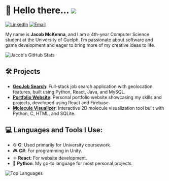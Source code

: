 # 👋 Hello there... ![](https://komarev.com/ghpvc/?username=JacobMckenna&color=blue)

[![LinkedIn](https://img.shields.io/badge/LinkedIn-blue?style=flat&logo=linkedin)]([https://linkedin.com/in/your-profile](https://www.linkedin.com/in/jacob-mckenna-108256260/))
[![Email](https://img.shields.io/badge/Email-red?style=flat&logo=gmail)](mailto:jacob.mck03@gmail.com)

My name is **Jacob McKenna**, and I am a 4th-year Computer Science student at the University of Guelph. I’m passionate about software and game development and eager to bring more of my creative ideas to life.

![Jacob's GitHub Stats](https://github-readme-stats.vercel.app/api?username=JacobMckenna&show_icons=true&theme=radical)

## 🛠 Projects

- **[GeoJob Search](https://github.com/username/GeoJob-Search)**: Full-stack job search application with geolocation features, built using Python, React, Java, and MySQL.
- **[Portfolio Website](https://github.com/username/portfolio-website)**: Personal portfolio website showcasing my skills and projects, developed using React and Firebase.
- **[Molecule Visualizer](https://github.com/username/Molecule-Display)**: Interactive 2D molecule visualization tool built with Python, C, HTML, and SQLite.

## 💻 Languages and Tools I Use:

- ⚙️ **C**: Used primarily for University coursework.
- 🎮 **C#**: For programming in Unity.
- ⚛️ **React**: For website development.
- 🐍 **Python**: My go-to language for most personal projects.

![Top Languages](https://github-readme-stats.vercel.app/api/top-langs/?username=JacobMckenna&layout=compact&theme=radical)

<!--
**JacobMckenna/JacobMckenna** is a ✨ _special_ ✨ repository because its `README.md` (this file) appears on your GitHub profile.
